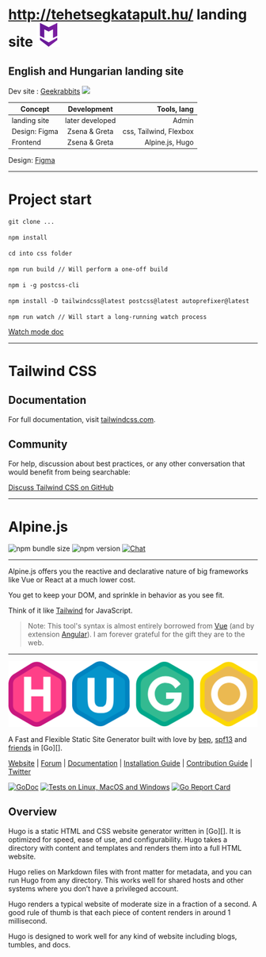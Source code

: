 # http://tehetsegkatapult.hu/ landing site ![](https://github.com/adam-p/markdown-here/raw/master/src/common/images/icon48.png)

## English and Hungarian landing site

Dev site : [Geekrabbits](https://geekrabbits.hu/) ![](https://geekrabbits.hu/img/logo.png)

| Concept        | Development           | Tools, lang  |
| ------------- |:-------------:| -----:|
| landing site      | later developed | Admin |
| Design: Figma     | Zsena & Greta     |   css, Tailwind, Flexbox |
|  Frontend | Zsena & Greta      |    Alpine.js, Hugo |

Design: [Figma](https://www.figma.com/file/zdCvW3Jw109usIM8u6XQmG/Tehets%C3%A9gkatapult-desktop-design)

---

# Project start 

```
git clone ...

npm install

cd into css folder

npm run build // Will perform a one-off build

npm i -g postcss-cli

npm install -D tailwindcss@latest postcss@latest autoprefixer@latest

npm run watch // Will start a long-running watch process

```
[Watch mode doc](https://tailwindcss.com/docs/just-in-time-mode#watch-mode-and-one-off-builds)

---

# Tailwind CSS

## Documentation

For full documentation, visit [tailwindcss.com](https://tailwindcss.com/).

## Community

For help, discussion about best practices, or any other conversation that would benefit from being searchable:

[Discuss Tailwind CSS on GitHub](https://github.com/tailwindcss/tailwindcss/discussions)

---

# Alpine.js

![npm bundle size](https://img.shields.io/bundlephobia/minzip/alpinejs)
![npm version](https://img.shields.io/npm/v/alpinejs)
[![Chat](https://img.shields.io/badge/chat-on%20discord-7289da.svg?sanitize=true)](https://alpinejs.codewithhugo.com/chat/)

---

Alpine.js offers you the reactive and declarative nature of big frameworks like Vue or React at a much lower cost.

You get to keep your DOM, and sprinkle in behavior as you see fit.

Think of it like [Tailwind](https://tailwindcss.com/) for JavaScript.

> Note: This tool's syntax is almost entirely borrowed from [Vue](https://vuejs.org/) (and by extension [Angular](https://angularjs.org/)). I am forever grateful for the gift they are to the web.

---

<img src="https://raw.githubusercontent.com/gohugoio/gohugoioTheme/master/static/images/hugo-logo-wide.svg?sanitize=true" alt="Hugo" width="565">

A Fast and Flexible Static Site Generator built with love by [bep](https://github.com/bep), [spf13](http://spf13.com/) and [friends](https://github.com/gohugoio/hugo/graphs/contributors) in [Go][].

[Website](https://gohugo.io) |
[Forum](https://discourse.gohugo.io) |
[Documentation](https://gohugo.io/getting-started/) |
[Installation Guide](https://gohugo.io/getting-started/installing/) |
[Contribution Guide](CONTRIBUTING.md) |
[Twitter](https://twitter.com/gohugoio)

[![GoDoc](https://godoc.org/github.com/gohugoio/hugo?status.svg)](https://godoc.org/github.com/gohugoio/hugo)
[![Tests on Linux, MacOS and Windows](https://github.com/gohugoio/hugo/workflows/Test/badge.svg)](https://github.com/gohugoio/hugo/actions?query=workflow%3ATest)
[![Go Report Card](https://goreportcard.com/badge/github.com/gohugoio/hugo)](https://goreportcard.com/report/github.com/gohugoio/hugo)

## Overview

Hugo is a static HTML and CSS website generator written in [Go][].
It is optimized for speed, ease of use, and configurability.
Hugo takes a directory with content and templates and renders them into a full HTML website.

Hugo relies on Markdown files with front matter for metadata, and you can run Hugo from any directory.
This works well for shared hosts and other systems where you don’t have a privileged account.

Hugo renders a typical website of moderate size in a fraction of a second.
A good rule of thumb is that each piece of content renders in around 1 millisecond.

Hugo is designed to work well for any kind of website including blogs, tumbles, and docs.
